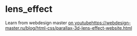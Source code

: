# lens_effect
Learn from webdesign master [on youtube](https://webdesign-master.ru/blog/html-css/parallax-3d-lens-effect-website.html)https://webdesign-master.ru/blog/html-css/parallax-3d-lens-effect-website.html
